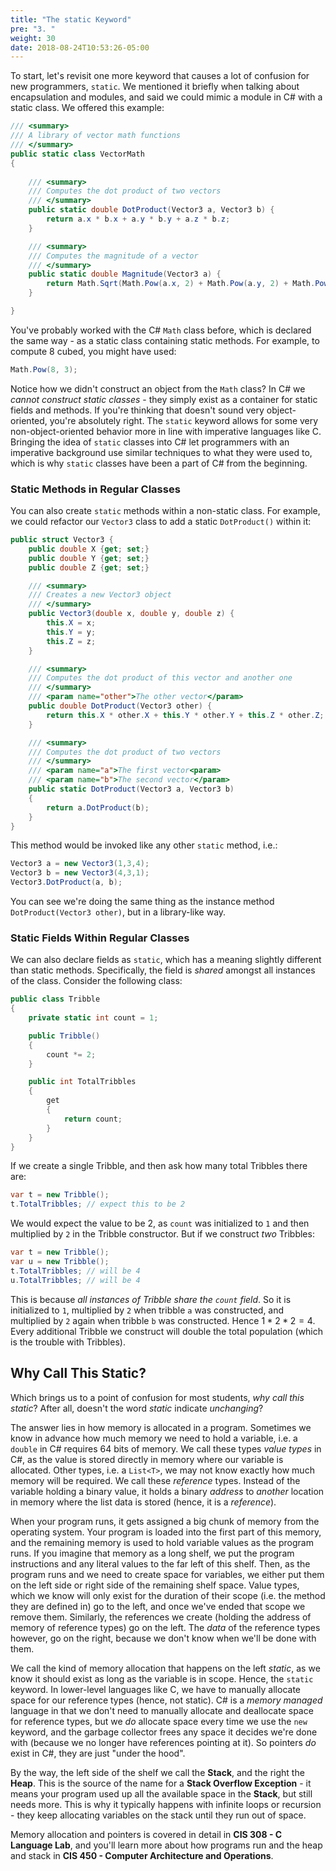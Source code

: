 ```yaml
---
title: "The static Keyword"
pre: "3. "
weight: 30
date: 2018-08-24T10:53:26-05:00
---
```


To start, let's revisit one more keyword that causes a lot of confusion for new programmers, `static`.  We mentioned it briefly when talking about encapsulation and modules, and said we could mimic a module in C# with a static class.  We offered this example:

```csharp
/// <summary>
/// A library of vector math functions
/// </summary>
public static class VectorMath
{
    
    /// <summary>
    /// Computes the dot product of two vectors 
    /// </summary>
    public static double DotProduct(Vector3 a, Vector3 b) {
        return a.x * b.x + a.y * b.y + a.z * b.z;
    }

    /// <summary>
    /// Computes the magnitude of a vector
    /// </summary>
    public static double Magnitude(Vector3 a) {
        return Math.Sqrt(Math.Pow(a.x, 2) + Math.Pow(a.y, 2) + Math.Pow(a.z, 2));
    }

}
```

You've probably worked with the C# `Math` class before, which is declared the same way - as a static class containing static methods.  For example, to compute 8 cubed, you might have used:

```csharp
Math.Pow(8, 3);
```

Notice how we didn't construct an object from the `Math` class?  In C# we *cannot construct static classes* - they simply exist as a container for static fields and methods.  If you're thinking that doesn't sound very object-oriented, you're absolutely right.  The `static` keyword allows for some very non-object-oriented behavior more in line with imperative languages like C.  Bringing the idea of `static` classes into C# let programmers with an imperative background use similar techniques to what they were used to, which is why `static` classes have been a part of C# from the beginning.

### Static Methods in Regular Classes

You can also create `static` methods within a non-static class.  For example, we could refactor our `Vector3` class to add a static `DotProduct()` within it:

```csharp
public struct Vector3 {
    public double X {get; set;}
    public double Y {get; set;}
    public double Z {get; set;}

    /// <summary> 
    /// Creates a new Vector3 object
    /// </summary>
    public Vector3(double x, double y, double z) {
        this.X = x;
        this.Y = y;
        this.Z = z;
    }

    /// <summary>
    /// Computes the dot product of this vector and another one 
    /// </summary>
    /// <param name="other">The other vector</param>
    public double DotProduct(Vector3 other) {
        return this.X * other.X + this.Y * other.Y + this.Z * other.Z;
    }

    /// <summary>
    /// Computes the dot product of two vectors 
    /// </summary>
    /// <param name="a">The first vector<param>
    /// <param name="b">The second vector</param>
    public static DotProduct(Vector3 a, Vector3 b)
    {
        return a.DotProduct(b);
    }
}
```

This method would be invoked like any other `static` method, i.e.:

```csharp
Vector3 a = new Vector3(1,3,4);
Vector3 b = new Vector3(4,3,1);
Vector3.DotProduct(a, b);
```

You can see we're doing the same thing as the instance method `DotProduct(Vector3 other)`, but in a library-like way.

### Static Fields Within Regular Classes

We can also declare fields as `static`, which has a meaning slightly different than static methods.  Specifically, the field is _shared_ amongst all instances of the class.  Consider the following class:

```csharp
public class Tribble
{
    private static int count = 1;

    public Tribble() 
    {
        count *= 2;
    }

    public int TotalTribbles
    {
        get 
        {
            return count;
        }
    }
}
```

If we create a single Tribble, and then ask how many total Tribbles there are:

```csharp
var t = new Tribble();
t.TotalTribbles; // expect this to be 2
```

We would expect the value to be 2, as `count` was initialized to `1` and then multiplied by `2` in the Tribble constructor.  But if we construct _two_ Tribbles:

```csharp 
var t = new Tribble();
var u = new Tribble();
t.TotalTribbles; // will be 4
u.TotalTribbles; // will be 4
```

This is because _all instances of Tribble share the `count` field_.  So it is initialized to `1`, multiplied by `2` when tribble `a` was constructed, and multiplied by `2` again when tribble `b` was constructed.  Hence $1 * 2 * 2 = 4$.  Every additional Tribble we construct will double the total population (which is the trouble with Tribbles).

## Why Call This Static?
Which brings us to a point of confusion for most students, _why call this static_?  After all, doesn't the word _static_ indicate _unchanging_?

The answer lies in how memory is allocated in a program.  Sometimes we know in advance how much memory we need to hold a variable, i.e. a `double` in C# requires 64 bits of memory.  We call these types _value types_ in C#, as the value is stored directly in memory where our variable is allocated.  Other types, i.e. a `List<T>`, we may not know exactly how much memory will be required.  We call these _reference_ types.  Instead of the variable holding a binary value, it holds a binary _address_ to _another_ location in memory where the list data is stored (hence, it is a _reference_).  

When your program runs, it gets assigned a big chunk of memory from the operating system.  Your program is loaded into the first part of this memory, and the remaining memory is used to hold variable values as the program runs.  If you imagine that memory as a long shelf, we put the program instructions and any literal values to the far left of this shelf.  Then, as the program runs and we need to create space for variables, we either put them on the left side or right side of the remaining shelf space.  Value types, which we know will only exist for the duration of their scope (i.e. the method they are defined in) go to the left, and once we've ended that scope we remove them.  Similarly, the references we create (holding the address of memory of reference types) go on the left.  The _data_ of the reference types however, go on the right, because we don't know when we'll be done with them. 

We call the kind of memory allocation that happens on the left _static_, as we know it should exist as long as the variable is in scope.  Hence, the `static` keyword.  In lower-level languages like C, we have to manually allocate space for our reference types (hence, not static).  C# is a _memory managed_ language in that we don't need to manually allocate and deallocate space for reference types, but we _do_ allocate space every time we use the `new` keyword, and the garbage collector frees any space it decides we're done with (because we no longer have references pointing at it).  So pointers _do_ exist in C#, they are just "under the hood".

By the way, the left side of the shelf we call the **Stack**, and the right the **Heap**.  This is the source of the name for a **Stack Overflow Exception** - it means your program used up all the available space in the **Stack**, but still needs more.  This is why it typically happens with infinite loops or recursion - they keep allocating variables on the stack until they run out of space.

Memory allocation and pointers is covered in detail in  **CIS 308 - C Language Lab**, and you'll learn more about how programs run and the heap and stack in **CIS 450 - Computer Architecture and Operations**.



